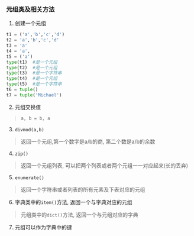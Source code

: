 ### 元组类及相关方法
1. 创建一个元组
```python
t1 = ('a','b','c','d')
t2 = 'a','b','c','d'
t3 = 'a'
t4 = 'a',
t5 = ('a')
type(t1)  #是一个元组
type(t2)  #是一个元组
type(t3)  #是一个字符串
type(t4)  #是一个元组
type(t5)  #是一个字符串
t6 = tuple()
t7 = tuple('Michael')
```
2. 元组交换值
> `a, b = b, a`

3. `divmod(a,b)`
> 返回一个元组,第一个数字是a/b的商, 第二个数是a/b的余数

4. `zip()`
> 返回一个元组列表, 可以把两个列表或者两个元组一一对应起来(长的丢弃)

5. `enumerate()`
> 返回一个字符串或者列表的所有元素及下表对应的元组

6. 字典类中的`item()`方法, 返回一个与字典对应的元组
> 元组类中的`dict()`方法, 返回一个与元组对应的字典

7. 元组可以作为字典中的键